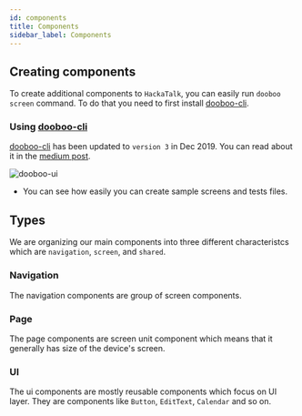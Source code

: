 ```yaml
---
id: components
title: Components
sidebar_label: Components
---
```


## Creating components

To create additional components to `HackaTalk`, you can easily run `dooboo screen` command. To do that you need to first install [dooboo-cli](https://www.npmjs.com/package/dooboo-cli).

### Using [dooboo-cli](https://www.npmjs.com/package/dooboo-cli)

[dooboo-cli](https://www.npmjs.com/package/dooboo-cli) has been updated to `version 3` in Dec 2019. You can read about it in the [medium post](https://medium.com/dooboolab/announcing-dooboo-cli-v3-5c9fceeb2ac4).

![dooboo-ui](https://miro.medium.com/max/1260/1*Lc60i9R2zi7-xR0VZhESDg.png)

* You can see how easily you can create sample screens and tests files.

## Types

We are organizing our main components into three different characteristcs which are `navigation`, `screen`, and `shared`.

### Navigation

The navigation components are group of screen components.

### Page

The page components are screen unit component which means that it generally has size of the device's screen.

### UI

The ui components are mostly reusable components which focus on UI layer. They are components like `Button`, `EditText`, `Calendar` and so on.